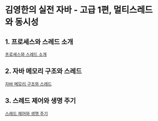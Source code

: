 # 김영한의 실전 자바 - 고급 1편, 멀티스레드와 동시성

## 1. 프로세스와 스레드 소개

[프로세스와 스레드 소개](./processes-and-threads.md)

## 2. 자바 메모리 구조와 스레드

[자바 메모리 구조와 스레드](./java-memory-structure-and-thread.md)

## 3. 스레드 제어와 생명 주기

[스레드 제어와 생명 주기](./thread-control-and-lifecycle.md)
